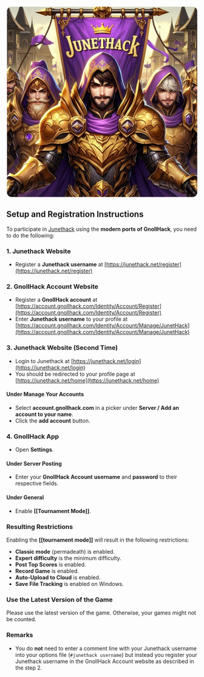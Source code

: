 ![Junethack](/uploads/Junethack/junethack.webp)

## Setup and Registration Instructions

To participate in [Junethack](https://junethack.net/) using the **modern ports of GnollHack**, you need to do the following:

### 1. Junethack Website

- Register a **Junethack username** at [https://junethack.net/register](https://junethack.net/register)

### 2. GnollHack Account Website

- Register a **GnollHack account** at [https://account.gnollhack.com/Identity/Account/Register](https://account.gnollhack.com/Identity/Account/Register)
- Enter **Junethack username** to your profile at [https://account.gnollhack.com/Identity/Account/Manage/JunetHack](https://account.gnollhack.com/Identity/Account/Manage/JunetHack)

### 3. Junethack Website (Second Time)

- Login to Junethack at [https://junethack.net/login](https://junethack.net/login)
- You should be redirected to your profile page at [https://junethack.net/home](https://junethack.net/home)

#### Under Manage Your Accounts

- Select **account.gnollhack.com** in a picker under **Server / Add an account to your name**.
- Click the **add account** button.

### 4. GnollHack App

- Open **Settings**.

#### Under Server Posting

- Enter your **GnollHack Account** **username** and **password** to their respective fields.

#### Under General

- Enable **[[Tournament Mode]]**.

### Resulting Restrictions

Enabling the **[[tournament mode]]** will result in the following restrictions:
- **Classic mode** (permadeath) is enabled.
- **Expert difficulty** is the minimum difficulty.
- **Post Top Scores** is enabled.
- **Record Game** is enabled.
- **Auto-Upload to Cloud** is enabled.
- **Save File Tracking** is enabled on Windows.

### Use the Latest Version of the Game

Please use the latest version of the game. Otherwise, your games might not be counted.

### Remarks

- You do **not** need to enter a comment line with your Junethack username into your options file (`#junethack username`) but instead you register your Junethack username in the GnollHack Account website as described in the step 2. 
